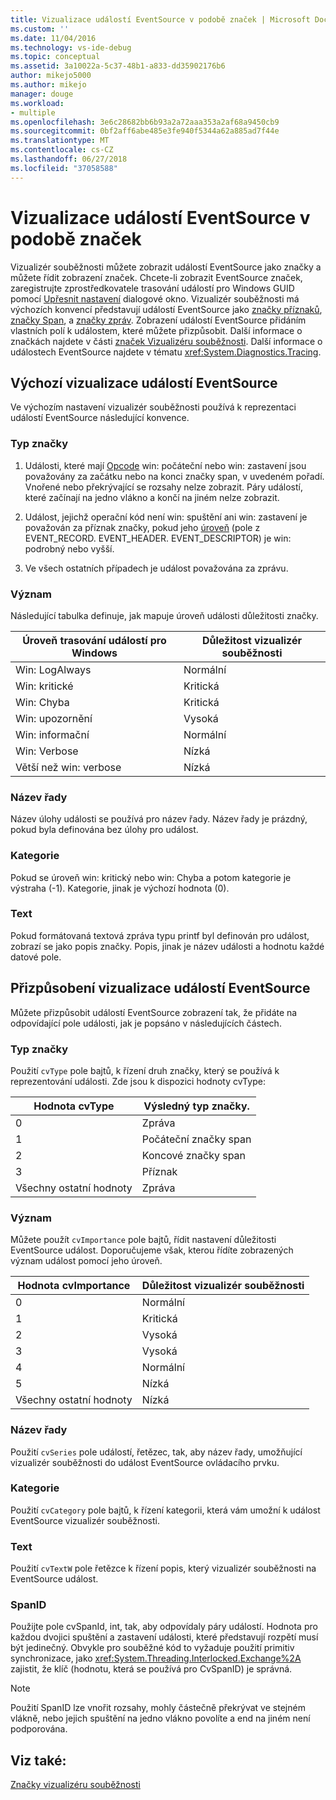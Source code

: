 ```yaml
---
title: Vizualizace událostí EventSource v podobě značek | Microsoft Docs
ms.custom: ''
ms.date: 11/04/2016
ms.technology: vs-ide-debug
ms.topic: conceptual
ms.assetid: 3a10022a-5c37-48b1-a833-dd35902176b6
author: mikejo5000
ms.author: mikejo
manager: douge
ms.workload:
- multiple
ms.openlocfilehash: 3e6c28682bb6b93a2a72aaa353a2af68a9450cb9
ms.sourcegitcommit: 0bf2aff6abe485e3fe940f5344a62a885ad7f44e
ms.translationtype: MT
ms.contentlocale: cs-CZ
ms.lasthandoff: 06/27/2018
ms.locfileid: "37058588"
---
```

# <a name="visualize-eventsource-events-as-markers"></a>Vizualizace událostí EventSource v podobě značek
Vizualizér souběžnosti můžete zobrazit událostí EventSource jako značky a můžete řídit zobrazení značek. Chcete-li zobrazit EventSource značek, zaregistrujte zprostředkovatele trasování událostí pro Windows GUID pomocí [Upřesnit nastavení](../profiling/advanced-settings-dialog-box-concurrency-visualizer.md) dialogové okno. Vizualizér souběžnosti má výchozích konvencí představují událostí EventSource jako [značky příznaků](../profiling/flag-markers.md), [značky Span](../profiling/span-markers.md), a [značky zpráv](../profiling/message-markers.md). Zobrazení událostí EventSource přidáním vlastních polí k událostem, které můžete přizpůsobit. Další informace o značkách najdete v části [značek Vizualizéru souběžnosti](../profiling/concurrency-visualizer-markers.md). Další informace o událostech EventSource najdete v tématu <xref:System.Diagnostics.Tracing>.  
  
## <a name="default-visualization-of-eventsource-events"></a>Výchozí vizualizace událostí EventSource  
 Ve výchozím nastavení vizualizér souběžnosti používá k reprezentaci událostí EventSource následující konvence.  
  
### <a name="marker-type"></a>Typ značky  
  
1.  Události, které mají [Opcode](/windows/desktop/WES/eventmanifestschema-opcodetype-complextype) win: počáteční nebo win: zastavení jsou považovány za začátku nebo na konci značky span, v uvedeném pořadí.  Vnořené nebo překrývající se rozsahy nelze zobrazit. Páry událostí, které začínají na jedno vlákno a končí na jiném nelze zobrazit.  
  
2.  Událost, jejichž operační kód není win: spuštění ani win: zastavení je považován za příznak značky, pokud jeho [úroveň](/windows/desktop/WES/defining-severity-levels) (pole z EVENT_RECORD. EVENT_HEADER. EVENT_DESCRIPTOR) je win: podrobný nebo vyšší.  
  
3.  Ve všech ostatních případech je událost považována za zprávu.  
  
### <a name="importance"></a>Význam  
 Následující tabulka definuje, jak mapuje úroveň události důležitosti značky.  
  
|Úroveň trasování událostí pro Windows|Důležitost vizualizér souběžnosti|  
|---------------|---------------------------------------|  
|Win: LogAlways|Normální|  
|Win: kritické|Kritická|  
|Win: Chyba|Kritická|  
|Win: upozornění|Vysoká|  
|Win: informační|Normální|  
|Win: Verbose|Nízká|  
|Větší než win: verbose|Nízká|  
  
### <a name="series-name"></a>Název řady  
 Název úlohy události se používá pro název řady. Název řady je prázdný, pokud byla definována bez úlohy pro událost.  
  
### <a name="category"></a>Kategorie  
 Pokud se úroveň win: kritický nebo win: Chyba a potom kategorie je výstraha (-1). Kategorie, jinak je výchozí hodnota (0).  
  
### <a name="text"></a>Text  
 Pokud formátovaná textová zpráva typu printf byl definován pro událost, zobrazí se jako popis značky. Popis, jinak je název události a hodnotu každé datové pole.  
  
## <a name="customize-visualization-of-eventsource-events"></a>Přizpůsobení vizualizace událostí EventSource  
 Můžete přizpůsobit událostí EventSource zobrazení tak, že přidáte na odpovídající pole události, jak je popsáno v následujících částech.  
  
### <a name="marker-type"></a>Typ značky  
 Použití `cvType` pole bajtů, k řízení druh značky, který se používá k reprezentování události. Zde jsou k dispozici hodnoty cvType:  
  
|Hodnota cvType|Výsledný typ značky.|  
|------------------|---------------------------|  
|0|Zpráva|  
|1|Počáteční značky span|  
|2|Koncové značky span|  
|3|Příznak|  
|Všechny ostatní hodnoty|Zpráva|  
  
### <a name="importance"></a>Význam  
 Můžete použít `cvImportance` pole bajtů, řídit nastavení důležitosti EventSource událost. Doporučujeme však, kterou řídíte zobrazených význam událost pomocí jeho úroveň.  
  
|Hodnota cvImportance|Důležitost vizualizér souběžnosti|  
|------------------------|---------------------------------------|  
|0|Normální|  
|1|Kritická|  
|2|Vysoká|  
|3|Vysoká|  
|4|Normální|  
|5|Nízká|  
|Všechny ostatní hodnoty|Nízká|  
  
### <a name="series-name"></a>Název řady  
 Použití `cvSeries` pole událostí, řetězec, tak, aby název řady, umožňující vizualizér souběžnosti do událost EventSource ovládacího prvku.  
  
### <a name="category"></a>Kategorie  
 Použití `cvCategory` pole bajtů, k řízení kategorii, která vám umožní k událost EventSource vizualizér souběžnosti.  
  
### <a name="text"></a>Text  
 Použití `cvTextW` pole řetězce k řízení popis, který vizualizér souběžnosti na EventSource událost.  
  
### <a name="spanid"></a>SpanID  
 Použijte pole cvSpanId, int, tak, aby odpovídaly páry událostí. Hodnota pro každou dvojici spuštění a zastavení události, které představují rozpětí musí být jedinečný. Obvykle pro souběžné kód to vyžaduje použití primitiv synchronizace, jako <xref:System.Threading.Interlocked.Exchange%2A> zajistit, že klíč (hodnotu, která se používá pro CvSpanID) je správná.  
  
> [!NOTE]
>  Použití SpanID lze vnořit rozsahy, mohly částečně překrývat ve stejném vlákně, nebo jejich spuštění na jedno vlákno povolíte a end na jiném není podporována.  
  
## <a name="see-also"></a>Viz také:  
 [Značky vizualizéru souběžnosti](../profiling/concurrency-visualizer-markers.md)